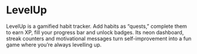 # LevelUp
LevelUp is a gamified habit tracker. Add habits as “quests,” complete them to earn XP, fill your progress bar and unlock badges. Its neon dashboard, streak counters and motivational messages turn self-improvement into a fun game where you’re always levelling up.
